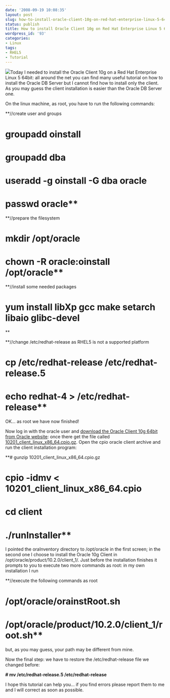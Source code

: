 ```yaml
---
date: '2008-09-19 10:08:35'
layout: post
slug: how-to-install-oracle-client-10g-on-red-hat-enterprise-linux-5-64bit
status: publish
title: How to install Oracle Client 10g on Red Hat Enterprise Linux 5 64bit
wordpress_id: '93'
categories:
- Linux
tags:
- RHEL5
- Tutorial
---
```


![](http://www.brucalipto.org/wp-content/uploads/2008/03/redhat.jpg)Today I needed to install the Oracle Client 10g on a Red Hat Enterprise Linux 5 64bit: all around the net you can find many useful tutorial on how to install the Oracle DB Server but I cannot find how to install only the client. As you may guess the client installation is easier than the Oracle DB Server one.



On the linux machine, as root, you have to run the following commands:


**//create user and groups
# groupadd oinstall
# groupadd dba
# useradd -g oinstall -G dba oracle
# passwd oracle**




**//prepare the filesystem
# mkdir /opt/oracle
# chown -R oracle:oinstall /opt/oracle**




**//install some needed packages
# yum install libXp gcc make setarch libaio glibc-devel
**




**//change /etc/redhat-release as RHEL5 is not a supported platform
# cp /etc/redhat-release /etc/redhat-release.5
# echo redhat-4 > /etc/redhat-release**


OK... as root we have now finished!

Now log in with the oracle user and [download the Oracle Client 10g 64bit from Oracle website](http://www.oracle.com/technology/software/products/database/oracle10g/htdocs/10201linx8664soft.html): once there get the file called [10201_client_linux_x86_64.cpio.gz](http://download.oracle.com/otn/linux/oracle10g/10201/10201_client_linux_x86_64.cpio.gz). Open the cpio oracle client archive and run the client installation program:


**# gunzip 10201_client_linux_x86_64.cpio.gz
# cpio -idmv < 10201_client_linux_x86_64.cpio
# cd client
# ./runInstaller**


I pointed the oraInventory directory to /opt/oracle in the first screen; in the second one I choose to install the Oracle 10g Client in /opt/oracle/product/10.2.0/client_1/. Just before the installation finishes it prompts to you to execute two more commands as root: in my own installation I run


**//execute the following commands as root
# /opt/oracle/orainstRoot.sh
# /opt/oracle/product/10.2.0/client_1/root.sh**


but, as you may guess, your path may be different from mine.

Now the final step: we have to restore the /etc/redhat-release file we changed before:


**# mv /etc/redhat-release.5 /etc/redhat-release**


I hope this tutorial can help you... if you find errors please report them to me and I will correct as soon as possible.
